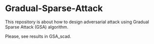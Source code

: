 # Gradual-Sparse-Attack

This repository is about how to design adversarial attack using Gradual Sparse Attack (GSA) algorithm.

Please, see results in GSA_scad.
